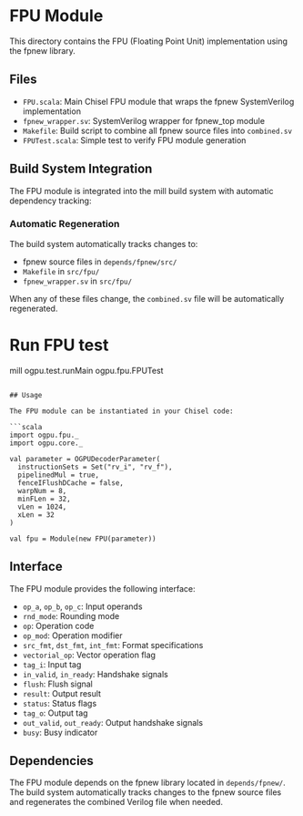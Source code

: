 # FPU Module

This directory contains the FPU (Floating Point Unit) implementation using the fpnew library.

## Files

- `FPU.scala`: Main Chisel FPU module that wraps the fpnew SystemVerilog implementation
- `fpnew_wrapper.sv`: SystemVerilog wrapper for fpnew_top module
- `Makefile`: Build script to combine all fpnew source files into `combined.sv`
- `FPUTest.scala`: Simple test to verify FPU module generation

## Build System Integration

The FPU module is integrated into the mill build system with automatic dependency tracking:

### Automatic Regeneration

The build system automatically tracks changes to:
- fpnew source files in `depends/fpnew/src/`
- `Makefile` in `src/fpu/`
- `fpnew_wrapper.sv` in `src/fpu/`

When any of these files change, the `combined.sv` file will be automatically regenerated.

# Run FPU test
mill ogpu.test.runMain ogpu.fpu.FPUTest
```

## Usage

The FPU module can be instantiated in your Chisel code:

```scala
import ogpu.fpu._
import ogpu.core._

val parameter = OGPUDecoderParameter(
  instructionSets = Set("rv_i", "rv_f"),
  pipelinedMul = true,
  fenceIFlushDCache = false,
  warpNum = 8,
  minFLen = 32,
  vLen = 1024,
  xLen = 32
)

val fpu = Module(new FPU(parameter))
```

## Interface

The FPU module provides the following interface:

- `op_a`, `op_b`, `op_c`: Input operands
- `rnd_mode`: Rounding mode
- `op`: Operation code
- `op_mod`: Operation modifier
- `src_fmt`, `dst_fmt`, `int_fmt`: Format specifications
- `vectorial_op`: Vector operation flag
- `tag_i`: Input tag
- `in_valid`, `in_ready`: Handshake signals
- `flush`: Flush signal
- `result`: Output result
- `status`: Status flags
- `tag_o`: Output tag
- `out_valid`, `out_ready`: Output handshake signals
- `busy`: Busy indicator

## Dependencies

The FPU module depends on the fpnew library located in `depends/fpnew/`. The build system automatically tracks changes to the fpnew source files and regenerates the combined Verilog file when needed. 
